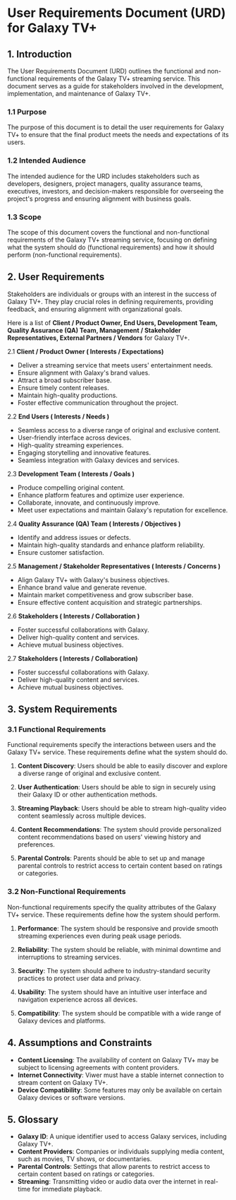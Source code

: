 # User Requirements Document (URD) for Galaxy TV+
 
## 1. Introduction
 
The User Requirements Document (URD) outlines the functional and non-functional requirements of the Galaxy TV+ streaming service. This document serves as a guide for stakeholders involved in the development, implementation, and maintenance of Galaxy TV+.
 
### 1.1 Purpose
 
The purpose of this document is to detail the user requirements for Galaxy TV+ to ensure that the final product meets the needs and expectations of its users.
 
### 1.2 Intended Audience
 
The intended audience for the URD includes stakeholders such as developers, designers, project managers, quality assurance teams, executives, investors, and decision-makers responsible for overseeing the project's progress and ensuring alignment with business goals.
 
### 1.3 Scope
 
The scope of this document covers the functional and non-functional requirements of the Galaxy TV+ streaming service, focusing on defining what the system should do (functional requirements) and how it should perform (non-functional requirements).
 
## 2. User Requirements
 
Stakeholders are individuals or groups with an interest in the success of Galaxy TV+. They play crucial roles in defining requirements, providing feedback, and ensuring alignment with organizational goals.
 
Here is a list of **Client / Product Owner, End Users, Development Team, Quality Assurance (QA) Team, Management / Stakeholder Representatives, External Partners / Vendors** for Galaxy TV+.
 
 2.1 **Client / Product Owner ( Interests / Expectations)**
 
- Deliver a streaming service that meets users' entertainment needs.
- Ensure alignment with Galaxy's brand values.
- Attract a broad subscriber base.
- Ensure timely content releases.
- Maintain high-quality productions.
- Foster effective communication throughout the project.
 
 2.2 **End Users ( Interests / Needs )**
 
- Seamless access to a diverse range of original and exclusive content.
- User-friendly interface across devices.
- High-quality streaming experiences.
- Engaging storytelling and innovative features.
- Seamless integration with Galaxy devices and services.
 
 2.3 **Development Team ( Interests / Goals )**
 
- Produce compelling original content.
- Enhance platform features and optimize user experience.
- Collaborate, innovate, and continuously improve.
- Meet user expectations and maintain Galaxy's reputation for excellence.
 
2.4 **Quality Assurance (QA) Team ( Interests / Objectives )**
 
- Identify and address issues or defects.
- Maintain high-quality standards and enhance platform reliability.
- Ensure customer satisfaction.
 
2.5 **Management / Stakeholder Representatives ( Interests / Concerns )**
 
- Align Galaxy TV+ with Galaxy's business objectives.
- Enhance brand value and generate revenue.
- Maintain market competitiveness and grow subscriber base.
- Ensure effective content acquisition and strategic partnerships.
 
2.6 **Stakeholders ( Interests / Collaboration )**
 
- Foster successful collaborations with Galaxy.
- Deliver high-quality content and services.
- Achieve mutual business objectives.
 
2.7 **Stakeholders ( Interests / Collaboration)**
 
- Foster successful collaborations with Galaxy.
- Deliver high-quality content and services.
- Achieve mutual business objectives.
 
## 3. System Requirements
 
### 3.1 Functional Requirements
 
Functional requirements specify the interactions between users and the Galaxy TV+ service. These requirements define what the system should do.
 
1. **Content Discovery**: Users should be able to easily discover and explore a diverse range of original and exclusive content.
   
2. **User Authentication**: Users should be able to sign in securely using their Galaxy ID or other authentication methods.
   
3. **Streaming Playback**: Users should be able to stream high-quality video content seamlessly across multiple devices.
   
4. **Content Recommendations**: The system should provide personalized content recommendations based on users' viewing history and preferences.
   
5. **Parental Controls**: Parents should be able to set up and manage parental controls to restrict access to certain content based on ratings or categories.
 
### 3.2 Non-Functional Requirements
 
Non-functional requirements specify the quality attributes of the Galaxy TV+ service. These requirements define how the system should perform.
 
1. **Performance**: The system should be responsive and provide smooth streaming experiences even during peak usage periods.
   
2. **Reliability**: The system should be reliable, with minimal downtime and interruptions to streaming services.
   
3. **Security**: The system should adhere to industry-standard security practices to protect user data and privacy.
   
4. **Usability**: The system should have an intuitive user interface and navigation experience across all devices.
   
5. **Compatibility**: The system should be compatible with a wide range of Galaxy devices and platforms.
 
## 4. Assumptions and Constraints
 
- **Content Licensing**: The availability of content on Galaxy TV+ may be subject to licensing agreements with content providers.
- **Internet Connectivity**: Viwer must have a stable internet connection to stream content on Galaxy TV+.
- **Device Compatibility**: Some features may only be available on certain Galaxy devices or software versions.
 
## 5. Glossary
 
- **Galaxy ID**: A unique identifier used to access Galaxy services, including Galaxy TV+.
- **Content Providers**: Companies or individuals supplying media content, such as movies, TV shows, or documentaries.
- **Parental Controls**: Settings that allow parents to restrict access to certain content based on ratings or categories.
- **Streaming**: Transmitting video or audio data over the internet in real-time for immediate playback.
